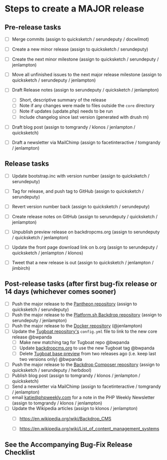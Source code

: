 Steps to create a MAJOR release
=================================


## Pre-release tasks

- [ ] Merge commits (assign to quicksketch / serundeputy / docwilmot)
- [ ] Create a new minor release (assign to quicksketch / serundeputy)
- [ ] Create the next minor milestone (assign to quicksketch / serundeputy / jenlampton)
- [ ] Move all unfinished issues to the next major release milestone (assign to quicksketch / serundeputy / jenlampton)
- [ ] Draft Release notes (assign to serundeputy / quicksketch / jenlampton)
  - [ ] Short, descriptive summary of the release
  - [ ] Note if any changes were made to files outside the `core` directory
  - [ ] Note if updates (update.php) needs to be run
  - [ ] Include changelog since last version (generated with drush rn)
- [ ] Draft blog post (assign to tomgrandy / klonos / jenlampton / quicksketch)
- [ ] Draft a newsletter via MailChimp (assign to facetinteractive / tomgrandy / jenlampton)


## Release tasks

- [ ] Update bootstrap.inc with version number (assign to quicksketch / serundeputy)
- [ ] Tag for release, and push tag to GitHub (assign to quicksketch / serundeputy)
- [ ] Revert version number back (assign to quicksketch / serundeputy)
- [ ] Create release notes on GitHub (assign to serundeputy / quicksketch / jenlampton)
- [ ] Unpublish preview release on backdropcms.org (assign to serundeputy / quicksketch / jenlampton)
- [ ] Update the front page download link on b.org (assign to serundeputy / quicksketch / jenlampton / klonos)
- [ ] Tweet that a new release is out (assign to quicksketch / jenlampton / jimbirch)


## Post-release tasks (after first bug-fix release or 14 days (whichever comes sooner)

- [ ] Push the major release to the [Pantheon repository](https://github.com/backdrop-ops/backdrop-pantheon) (assign to quicksketch / serundeputy)
- [ ] Push the major release to the [Platform.sh Backdrop repository](https://github.com/platformsh/template-builder/blob/master/project/backdrop.py) (assign to serundeputy / jenlampton)
- [ ] Push the major release to the [Docker repository](https://github.com/docker-library/official-images/blob/master/library/backdrop) (@jenlampton)
- [ ] Update the [Tugboat repository's](https://github.com/backdrop-ops/tugboat-demos) `config.yml` file to link to the new core release @bwpanda
  - [ ] Make new matching tag for Tugboat repo @bwpanda
  - [ ] Update [backdropcms.org](https://backdropcms.org/admin/config/services/tugboat) to use the new Tugboat tag @bwpanda
  - [ ] Delete [Tugboat base preview](https://dashboard.tugboat.qa/5fa36441d88189e3360cd91b) from two releases ago (i.e. keep last two versions only) @bwpanda
- [ ] Push the major release to the [Backdrop Composer repository](https://github.com/backdrop-ops/backdrop-composer) (assign to quicksketch / serundeputy / herbdool)
- [ ] Publish blog post (assign to tomgrandy / klonos / jenlampton / quicksketch)
- [ ] Send a newsletter via MailChimp (assign to facetinteractive / tomgrandy / jenlampton)
- [ ] email katie@phpweekly.com for a note in the PHP Weekly Newsletter (assign to tomgrandy / klonos / jenlampton)
- [ ] Update the Wikipedia articles (assign to klonos / jenlampton)
  - [ ] https://en.wikipedia.org/wiki/Backdrop_CMS
  - [ ] https://en.wikipedia.org/wiki/List_of_content_management_systems


See the Accompanying Bug-Fix Release Checklist
----------------------------------------------
